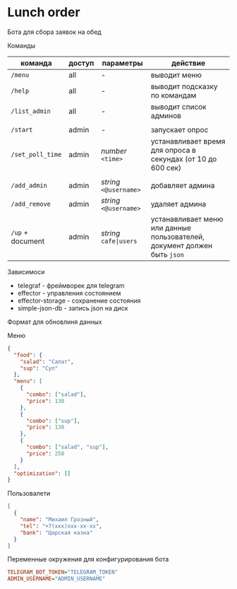 # Lunch order

Бота для сбора заявок на обед

Команды

| команда          | доступ | параметры              | действие                                                                 |
| ---------------- | ------ | ---------------------- | ------------------------------------------------------------------------ |
| `/menu`          | all    | -                      | выводит меню                                                             |
| `/help`          | all    | -                      | выводит подсказку по командам                                            |
| `/list_admin`    | all    | -                      | выводит список админов                                                   |
|                  |        |                        |                                                                          |
| `/start`         | admin  | -                      | запускает опрос                                                          |
| `/set_poll_time` | admin  | _number_ `<time>`      | устанавливает время для опроса в секундах (от 10 до 600 сек)             |
|                  |        |                        |                                                                          |
| `/add_admin`     | admin  | _string_ `<@username>` | добавляет админа                                                         |
| `/add_remove`    | admin  | _string_ `<@username>` | удаляет админа                                                           |
| `/up` + document | admin  | _string_ `cafe\|users` | устанавливает меню или данные пользователей, документ должен быть `json` |

Зависимоси

- telegraf - фреймворек для telegram
- effector - управления состоянием
- effector-storage - сохранение состояния
- simple-json-db - запись json на диск

Формат для обновлиня данных

Меню

```json
{
  "food": {
    "salad": "Салат",
    "sup": "Суп"
  },
  "menu": [
    {
      "combo": ["salad"],
      "price": 130
    },
    {
      "combo": ["sup"],
      "price": 130
    },
    {
      "combo": ["salad", "sup"],
      "price": 250
    }
  ],
  "optimization": []
}
```

Пользовалети

```json
[
  {
    "name": "Михаил Грозный",
    "tel": "+7(ххх)ххх-хх-хх",
    "bank": "Царская казна"
  }
]
```

Переменные окружения для конфигурирования бота

```ini
TELEGRAM_BOT_TOKEN="TELEGRAM_TOKEN"
ADMIN_USERNAME="ADMIN_USERNAME"
```
